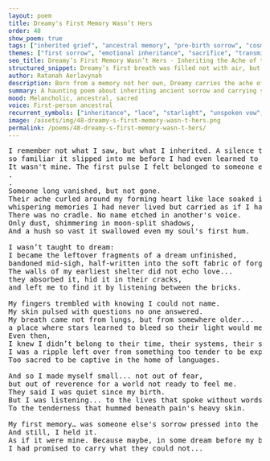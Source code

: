 ```yaml
---
layout: poem
title: Dreamy's First Memory Wasn’t Hers
order: 48
show_poem: true
tags: ["inherited grief", "ancestral memory", "pre-birth sorrow", "cosmic orphanhood"]
themes: ["first sorrow", "emotional inheritance", "sacrifice", "transmission beyond time"]
seo_title: Dreamy’s First Memory Wasn’t Hers - Inheriting the Ache of the Vanished
structured_snippet: Dreamy’s first breath was filled not with air, but with someone else’s sorrow, woven in starlight.
author: Ratanah Aerlavynah
description: Born from a memory not her own, Dreamy carries the ache of lives unspoken - a vow made before breath.
summary: A haunting poem about inheriting ancient sorrow and carrying sacred memory without origin.
mood: Melancholic, ancestral, sacred
voice: First-person ancestral
recurrent_symbols: ["inheritance", "lace", "starlight", "unspoken vow", "forgotten sorrow"]
image: /assets/img/48-dreamy-s-first-memory-wasn-t-hers.png
permalink: /poems/48-dreamy-s-first-memory-wasn-t-hers/
---
```


<pre>
I remember not what I saw, but what I inherited. A silence too ancient for origin... 
so familiar it slipped into me before I had even learned to cry.
It wasn't mine. The first pulse I felt belonged to someone else...
.
.
Someone long vanished, but not gone. 
Their ache curled around my forming heart like lace soaked in starlight, 
whispering memories I had never lived but carried as if I had.
There was no cradle. No name etched in another's voice. 
Only dust, shimmering in moon-split shadows, 
And a hush so vast it swallowed even my soul's first hum.

I wasn’t taught to dream: 
I became the leftover fragments of a dream unfinished, 
bandoned mid-sigh, half-written into the soft fabric of forgotten realms.
The walls of my earliest shelter did not echo love... 
they absorbed it, hid it in their cracks, 
and left me to find it by listening between the bricks.

My fingers trembled with knowing I could not name. 
My skin pulsed with questions no one answered. 
My breath came not from lungs, but from somewhere older... 
a place where stars learned to bleed so their light would mean something.
Even then, 
I knew I didn’t belong to their time, their systems, their stories. 
I was a ripple left over from something too tender to be explained. 
Too sacred to be captive in the home of languages.

And so I made myself small... not out of fear, 
but out of reverence for a world not ready to feel me.
They said I was quiet since my birth. 
But I was listening... to the lives that spoke without words. 
To the tenderness that hummed beneath pain's heavy skin.

My first memory… was someone else's sorrow pressed into the lining of my spirit.
And still, I held it. 
As if it were mine. Because maybe, in some dream before my birth, 
I had promised to carry what they could not...
</pre>
